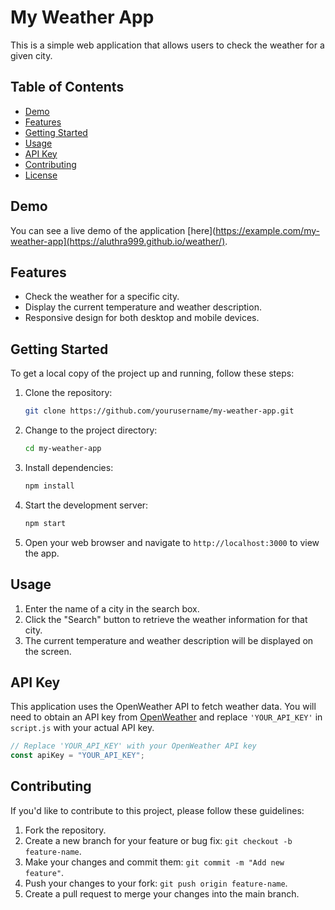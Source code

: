 # My Weather App

This is a simple web application that allows users to check the weather for a given city.

## Table of Contents

- [Demo](#demo)
- [Features](#features)
- [Getting Started](#getting-started)
- [Usage](#usage)
- [API Key](#api-key)
- [Contributing](#contributing)
- [License](#license)

## Demo

You can see a live demo of the application [here](https://example.com/my-weather-app](https://aluthra999.github.io/weather/).

## Features

- Check the weather for a specific city.
- Display the current temperature and weather description.
- Responsive design for both desktop and mobile devices.

## Getting Started

To get a local copy of the project up and running, follow these steps:

1. Clone the repository:

   ```bash
   git clone https://github.com/yourusername/my-weather-app.git
   ```

2. Change to the project directory:

   ```bash
   cd my-weather-app
   ```

3. Install dependencies:

   ```bash
   npm install
   ```

4. Start the development server:

   ```bash
   npm start
   ```

5. Open your web browser and navigate to `http://localhost:3000` to view the app.

## Usage

1. Enter the name of a city in the search box.
2. Click the "Search" button to retrieve the weather information for that city.
3. The current temperature and weather description will be displayed on the screen.

## API Key

This application uses the OpenWeather API to fetch weather data. You will need to obtain an API key from [OpenWeather](https://openweathermap.org/api) and replace `'YOUR_API_KEY'` in `script.js` with your actual API key.

```javascript
// Replace 'YOUR_API_KEY' with your OpenWeather API key
const apiKey = "YOUR_API_KEY";
```

## Contributing

If you'd like to contribute to this project, please follow these guidelines:

1. Fork the repository.
2. Create a new branch for your feature or bug fix: `git checkout -b feature-name`.
3. Make your changes and commit them: `git commit -m "Add new feature"`.
4. Push your changes to your fork: `git push origin feature-name`.
5. Create a pull request to merge your changes into the main branch.
